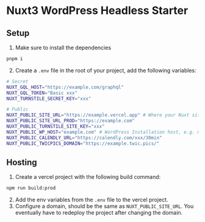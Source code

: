 # Nuxt3 WordPress Headless Starter

## Setup

1. Make sure to install the dependencies

```bash
pnpm i
```

2. Create a `.env` file in the root of your project, add the following variables:

```bash
# Secret
NUXT_GQL_HOST="https://example.com/graphql"
NUXT_GQL_TOKEN="Basic xxx"
NUXT_TURNSTILE_SECRET_KEY="xxx"

# Public
NUXT_PUBLIC_SITE_URL="https://example.vercel.app" # Where your Nuxt site is deployed to
NUXT_PUBLIC_SITE_URL_PROD="https://example.com"
NUXT_PUBLIC_TURNSTILE_SITE_KEY="xxx"
NUXT_PUBLIC_WP_HOST="example.com" # WordPress Installation host, e.g. mywordpressbackend.com
NUXT_PUBLIC_CALENDLY_URL="https://calendly.com/xxx/30min"
NUXT_PUBLIC_TWICPICS_DOMAIN="https://example.twic.pics/"
```

## Hosting

1. Create a vercel project with the following build command:

```bash
npm run build:prod
```

2. Add the env variables from the `.env` file to the vercel project.
3. Configure a domain, should be the same as `NUXT_PUBLIC_SITE_URL`. You eventually have to redeploy the project after changing the domain.
